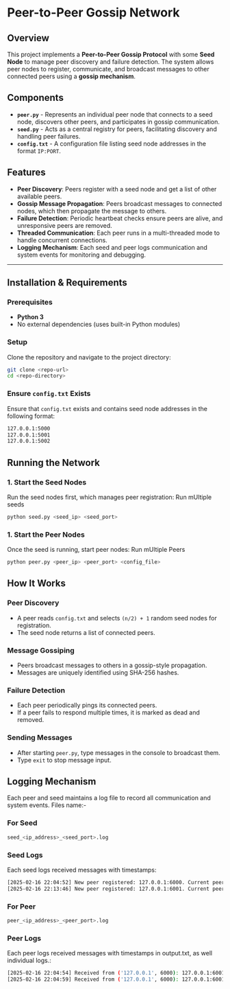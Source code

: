 # Peer-to-Peer Gossip Network

## Overview

This project implements a **Peer-to-Peer Gossip Protocol** with some **Seed Node** to manage peer discovery and failure detection. The system allows peer nodes to register, communicate, and broadcast messages to other connected peers using a **gossip mechanism**.

## Components

- **`peer.py`** - Represents an individual peer node that connects to a seed node, discovers other peers, and participates in gossip communication.
- **`seed.py`** - Acts as a central registry for peers, facilitating discovery and handling peer failures.
- **`config.txt`** - A configuration file listing seed node addresses in the format `IP:PORT`.

## Features

- **Peer Discovery**: Peers register with a seed node and get a list of other available peers.
- **Gossip Message Propagation**: Peers broadcast messages to connected nodes, which then propagate the message to others.
- **Failure Detection**: Periodic heartbeat checks ensure peers are alive, and unresponsive peers are removed.
- **Threaded Communication**: Each peer runs in a multi-threaded mode to handle concurrent connections.
- **Logging Mechanism**: Each seed and peer logs communication and system events for monitoring and debugging.

---

## Installation & Requirements

### Prerequisites

- **Python 3**
- No external dependencies (uses built-in Python modules)

### Setup

Clone the repository and navigate to the project directory:

```sh
git clone <repo-url>
cd <repo-directory>
```

### Ensure `config.txt` Exists

Ensure that `config.txt` exists and contains seed node addresses in the following format:

```txt
127.0.0.1:5000
127.0.0.1:5001
127.0.0.1:5002
```

## Running the Network

### 1. Start the Seed Nodes

Run the seed nodes first, which manages peer registration:
Run mUltiple seeds

```sh
python seed.py <seed_ip> <seed_port>
```

### 1. Start the Peer Nodes

Once the seed is running, start peer nodes:
Run mUltiple Peers

```sh
python peer.py <peer_ip> <peer_port> <config_file>
```

## How It Works

### Peer Discovery

- A peer reads `config.txt` and selects `(n/2) + 1` random seed nodes for registration.
- The seed node returns a list of connected peers.

### Message Gossiping

- Peers broadcast messages to others in a gossip-style propagation.
- Messages are uniquely identified using SHA-256 hashes.

### Failure Detection

- Each peer periodically pings its connected peers.
- If a peer fails to respond multiple times, it is marked as dead and removed.

### Sending Messages

- After starting `peer.py`, type messages in the console to broadcast them.
- Type `exit` to stop message input.

## Logging Mechanism

Each peer and seed maintains a log file to record all communication and system events.
Files name:-

### For Seed

```sh
seed_<ip_address>_<seed_port>.log
```

### Seed Logs

Each seed logs received messages with timestamps:

```sh
[2025-02-16 22:04:52] New peer registered: 127.0.0.1:6000. Current peers: {('127.0.0.1', 6000)}
[2025-02-16 22:13:46] New peer registered: 127.0.0.1:6001. Current peers: {('127.0.0.1', 6001)}
```

### For Peer

```sh
peer_<ip_address>_<peer_port>.log
```

### Peer Logs

Each peer logs received messages with timestamps in output.txt, as well individual logs.:

```sh
[2025-02-16 22:04:54] Received from ('127.0.0.1', 6000): 127.0.0.1:6001 - 2025-02-16 22:04:54:127.0.0.1:'Hi checking the working 0'
[2025-02-16 22:04:59] Received from ('127.0.0.1', 6000): 127.0.0.1:6001 - 2025-02-16 22:04:59:127.0.0.1:'Hi checking the working 1'
```
